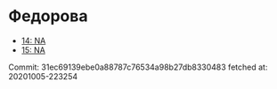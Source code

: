 # Федорова
- [14: NA](14.md)
- [15: NA](15.md)

Commit: 31ec69139ebe0a88787c76534a98b27db8330483
 fetched at: 20201005-223254
